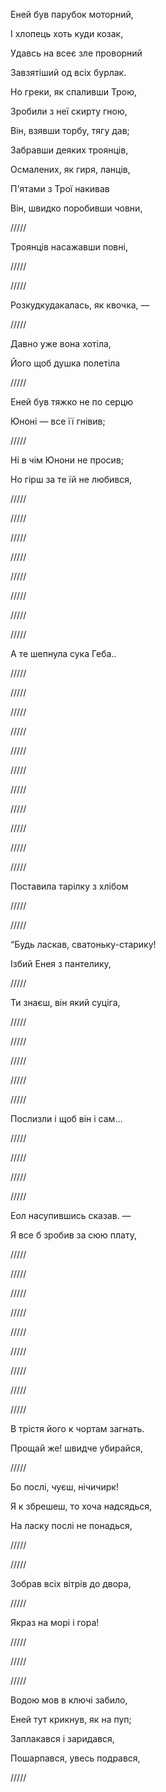 ﻿Еней був парубок моторний,

І хлопець хоть куди козак,

Удавсь на всеє зле проворний

Завзятіший од всіх бурлак.

Но греки, як спаливши Трою,

Зробили з неї скирту гною,

Він, взявши торбу, тягу дав;

Забравши деяких троянців,

Осмалених, як гиря, ланців,

П'ятами з Трої накивав

Він, швидко поробивши човни,

/////

Троянців насажавши повні,

/////

/////

Розкудкудакалась, як квочка, —

/////

Давно уже вона хотіла,

Його щоб душка полетіла

/////


Еней був тяжко не по серцю

Юноні — все її гнівив;

/////

Ні в чім Юнони не просив;

Но гірш за те їй не любився,

/////

/////

/////

/////

/////

/////

/////

/////

А те шепнула сука Геба..

/////

/////

/////

/////

/////

/////

/////

/////

/////

/////

/////

Поставила тарілку з хлібом

/////

/////

“Будь ласкав, сватоньку-старику!

Ізбий Енея з пантелику,

/////

Ти знаєш, він який суціга,

/////

/////

/////

/////

/////

Послизли і щоб він і сам…

/////

/////

/////

/////

Еол насупившись сказав. —

Я все б зробив за сюю плату,

/////

/////

/////

/////

/////

/////

/////

/////

/////

В трістя його к чортам загнать.

Прощай же! швидче убирайся,

/////

Бо послі, чуєш, нічичирк!

Я к збрешеш, то хоча надсядься,

На ласку послі не понадься,

/////

/////

Зобрав всіх вітрів до двора,

/////

Якраз на морі і гора!

/////

/////

/////

Водою мов в ключі забило,

Еней тут крикнув, як на пуп;

Заплакався і заридався,

Пошарпався, увесь подрався,

/////


